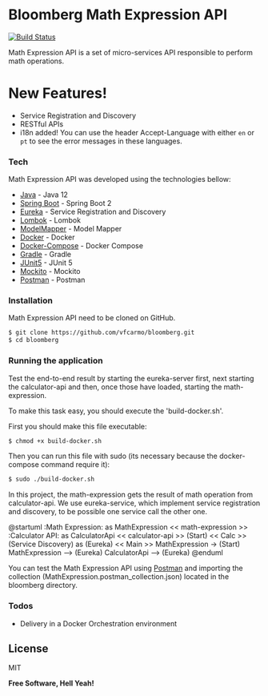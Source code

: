 # Bloomberg Math Expression API

[![Build Status](https://travis-ci.org/joemccann/dillinger.svg?branch=master)](https://travis-ci.org/joemccann/dillinger)

Math Expression API is a set of micro-services API responsible to perform math operations.

# New Features!

  - Service Registration and Discovery
  - RESTful APIs
  - i18n added! You can use the header Accept-Language with either `en` or `pt` to see the error messages in these languages.

### Tech

Math Expression API was developed using the technologies bellow:

* [Java] - Java 12
* [Spring Boot] - Spring Boot 2
* [Eureka] - Service Registration and Discovery
* [Lombok] - Lombok
* [ModelMapper] - Model Mapper
* [Docker] - Docker
* [Docker-Compose] - Docker Compose
* [Gradle] - Gradle
* [JUnit5] - JUnit 5
* [Mockito] - Mockito
* [Postman] - Postman


### Installation

Math Expression API need to be cloned on GitHub.

```sh
$ git clone https://github.com/vfcarmo/bloomberg.git
$ cd bloomberg
```

### Running the application

Test the end-to-end result by starting the eureka-server first, next starting the calculator-api and then, once those
have loaded, starting the math-expression.

To make this task easy, you should execute the 'build-docker.sh'. 

First you should make this file executable:
```sh
$ chmod +x build-docker.sh
```
Then you can run this file with sudo (its necessary because the docker-compose command require it):
```sh
$ sudo ./build-docker.sh
```
In this project, the math-expression gets the result of math operation from calculator-api. We use eureka-service, 
which implement service registration and discovery, to be possible one service call the other one.   

@startuml
:Math Expression: as MathExpression << math-expression >>
:Calculator API: as CalculatorApi << calculator-api >>
(Start) << Calc >>
(Service Discovery) as (Eureka) << Main >>
MathExpression -> (Start)
MathExpression --> (Eureka)
CalculatorApi --> (Eureka)
@enduml

You can test the Math Expression API using [Postman] and importing the collection 
(MathExpression.postman_collection.json) located in the bloomberg directory. 


### Todos

 - Delivery in a Docker Orchestration environment

License
----

MIT


**Free Software, Hell Yeah!**

[//]: # (These are reference links used in the body of this note and get stripped out when the markdown processor does its job. There is no need to format nicely because it shouldn't be seen. Thanks SO - http://stackoverflow.com/questions/4823468/store-comments-in-markdown-syntax)


   [Java]: <https://www.oracle.com/technetwork/java/javase/overview/java8-2100321.html>
   [Spring Boot]: <https://spring.io/blog/2019/10/16/spring-boot-2-2-0>
   [Eureka]: <https://cloud.spring.io/spring-cloud-netflix/multi/multi_spring-cloud-eureka-server.html>
   [Lombok]: <https://projectlombok.org/>
   [ModelMapper]: <http://modelmapper.org/>
   [Docker]: <https://www.docker.com/>
   [Docker-Compose]: <https://docs.docker.com/compose/>
   [Postman]: <https://www.getpostman.com>
   [Gradle]: <https://gradle.org/>
   [JUnit5]: <https://junit.org/junit5/>
   [Mockito]: <https://site.mockito.org/>
